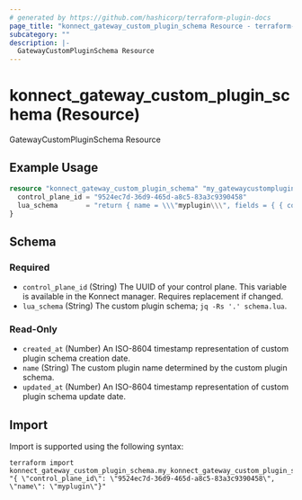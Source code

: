 ```yaml
---
# generated by https://github.com/hashicorp/terraform-plugin-docs
page_title: "konnect_gateway_custom_plugin_schema Resource - terraform-provider-konnect"
subcategory: ""
description: |-
  GatewayCustomPluginSchema Resource
---
```


# konnect_gateway_custom_plugin_schema (Resource)

GatewayCustomPluginSchema Resource

## Example Usage

```terraform
resource "konnect_gateway_custom_plugin_schema" "my_gatewaycustompluginschema" {
  control_plane_id = "9524ec7d-36d9-465d-a8c5-83a3c9390458"
  lua_schema       = "return { name = \\\"myplugin\\\", fields = { { config = { type = \\\"record\\\", fields = { } } } } }"
}
```

<!-- schema generated by tfplugindocs -->
## Schema

### Required

- `control_plane_id` (String) The UUID of your control plane. This variable is available in the Konnect manager. Requires replacement if changed.
- `lua_schema` (String) The custom plugin schema; `jq -Rs '.' schema.lua`.

### Read-Only

- `created_at` (Number) An ISO-8604 timestamp representation of custom plugin schema creation date.
- `name` (String) The custom plugin name determined by the custom plugin schema.
- `updated_at` (Number) An ISO-8604 timestamp representation of custom plugin schema update date.

## Import

Import is supported using the following syntax:

```shell
terraform import konnect_gateway_custom_plugin_schema.my_konnect_gateway_custom_plugin_schema "{ \"control_plane_id\": \"9524ec7d-36d9-465d-a8c5-83a3c9390458\",  \"name\": \"myplugin\"}"
```
